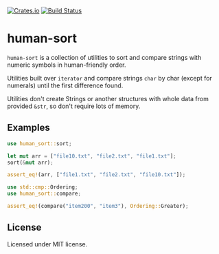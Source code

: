 [![Crates.io](https://img.shields.io/crates/v/human-sort.svg)](https://crates.io/crates/human-sort)
[![Build Status](https://travis-ci.org/vladnagih/human-sort.svg?branch=master)](https://travis-ci.org/vladnagih/human-sort)

# human-sort

`human-sort` is a collection of utilities to sort and compare strings with numeric symbols
in human-friendly order.

Utilities built over `iterator` and compare strings `char` by char (except for numerals)
until the first difference found.

Utilities don't create Strings or another structures with whole data from provided `&str`,
so don't require lots of memory.

## Examples

```rust
use human_sort::sort;

let mut arr = ["file10.txt", "file2.txt", "file1.txt"];
sort(&mut arr);

assert_eq!(arr, ["file1.txt", "file2.txt", "file10.txt"]);
```

```rust
use std::cmp::Ordering;
use human_sort::compare;

assert_eq!(compare("item200", "item3"), Ordering::Greater);
```

## License

Licensed under MIT license.
